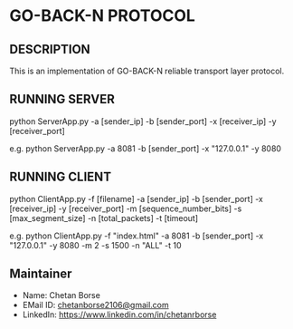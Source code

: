 # GO-BACK-N PROTOCOL


## DESCRIPTION
This is an implementation of GO-BACK-N reliable transport layer protocol.


## RUNNING SERVER
python ServerApp.py -a [sender_ip] -b [sender_port] -x [receiver_ip] -y [receiver_port]

e.g. python ServerApp.py -a 8081 -b [sender_port] -x "127.0.0.1" -y 8080


## RUNNING CLIENT
python ClientApp.py -f [filename] -a [sender_ip] -b [sender_port] -x [receiver_ip] -y [receiver_port] -m [sequence_number_bits] -s [max_segment_size] -n [total_packets] -t [timeout]

e.g. python ClientApp.py -f "index.html" -a 8081 -b [sender_port] -x "127.0.0.1" -y 8080 -m 2 -s 1500 -n "ALL" -t 10


## Maintainer
 - Name:        Chetan Borse
 - EMail ID:    chetanborse2106@gmail.com
 - LinkedIn:    https://www.linkedin.com/in/chetanrborse
